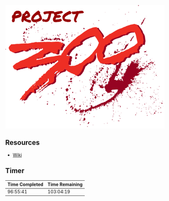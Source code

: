 ![Project 300 Logo](images/project-300-logo.png)

## Resources

* [Wiki](https://hachibu.github.io/project-300)

## Timer

| Time Completed | Time Remaining |
| -------------- | -------------- |
| 96:55:41       | 103:04:19      |
